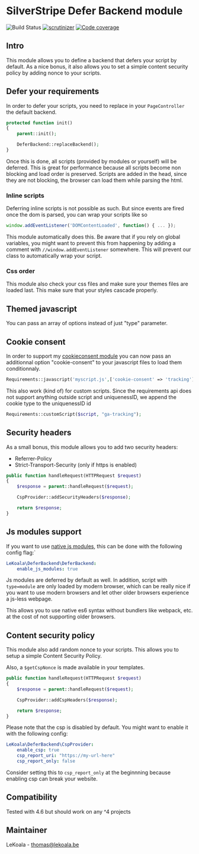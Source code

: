 # SilverStripe Defer Backend module

![Build Status](https://github.com/lekoala/silverstripe-defer-backend/actions/workflows/ci.yml/badge.svg)
[![scrutinizer](https://scrutinizer-ci.com/g/lekoala/silverstripe-defer-backend/badges/quality-score.png?b=master)](https://scrutinizer-ci.com/g/lekoala/silverstripe-defer-backend/)
[![Code coverage](https://codecov.io/gh/lekoala/silverstripe-defer-backend/branch/master/graph/badge.svg)](https://codecov.io/gh/lekoala/silverstripe-defer-backend)

## Intro

This module allows you to define a backend that defers your script by default.
As a nice bonus, it also allows you to set a simple content security policy by adding nonce to your scripts.

## Defer your requirements

In order to defer your scripts, you need to replace in your `PageController` the default backend.

```php
protected function init()
{
    parent::init();

    DeferBackend::replaceBackend();
}
```

Once this is done, all scripts (provided by modules or yourself) will be deferred. This is great
for performance because all scripts become non blocking and load order is preserved.
Scripts are added in the head, since they are not blocking, the browser can load them while parsing
the html.

### Inline scripts

Deferring inline scripts is not possible as such. But since events are fired once the dom is parsed,
you can wrap your scripts like so

```js
window.addEventListener('DOMContentLoaded', function() { ... });
```

This module automatically does this. Be aware that if you rely on global variables, you might want to
prevent this from happening by adding a comment with `//window.addEventListener` somewhere. This
will prevent our class to automatically wrap your script.

### Css order

This module also check your css files and make sure your themes files are loaded last. This make
sure that your styles cascade properly.

## Themed javascript

You can pass an array of options instead of just "type" parameter.

## Cookie consent

In order to support my [cookieconsent module](https://github.com/lekoala/silverstripe-cookieconsent) you
can now pass an additionnal option "cookie-consent" to your javascript files to load them conditionnaly.

```php
Requirements::javascript('myscript.js',['cookie-consent' => 'tracking']);
```

This also work (kind of) for custom scripts. Since the requirements api does not support anything
outside script and uniquenessID, we append the cookie type to the uniquenessID id

```php
Requirements::customScript($script, "ga-tracking");
```

## Security headers

As a small bonus, this module allows you to add two security headers:

-   Referrer-Policy
-   Strict-Transport-Security (only if https is enabled)

```php
public function handleRequest(HTTPRequest $request)
{
    $response = parent::handleRequest($request);

    CspProvider::addSecurityHeaders($response);

    return $response;
}
```

## Js modules support

If you want to use [native js modules](https://javascript.info/modules-intro), this can
be done with the following config flag:`

```yml
LeKoala\DeferBackend\DeferBackend:
    enable_js_modules: true
```

Js modules are deferred by default as well. In addition, script with `type=module` are only
loaded by modern browser, which can be really nice if you want to use modern browsers
and let other older browsers experience a js-less webpage.

This allows you to use native es6 syntax without bundlers like webpack, etc. at the cost
of not supporting older browsers.

## Content security policy

This module also add random nonce to your scripts. This allows you to setup a simple
Content Security Policy.

Also, a `$getCspNonce` is made available in your templates.

```php
public function handleRequest(HTTPRequest $request)
{
    $response = parent::handleRequest($request);

    CspProvider::addCspHeaders($response);

    return $response;
}
```

Please note that the csp is disabled by default. You might want to enable it with the following config:

```yml
LeKoala\DeferBackend\CspProvider:
    enable_csp: true
    csp_report_uri: "https://my-url-here"
    csp_report_only: false
```

Consider setting this to `csp_report_only` at the beginnning because enabling csp can break your website.

## Compatibility

Tested with 4.6 but should work on any ^4 projects

## Maintainer

LeKoala - thomas@lekoala.be
